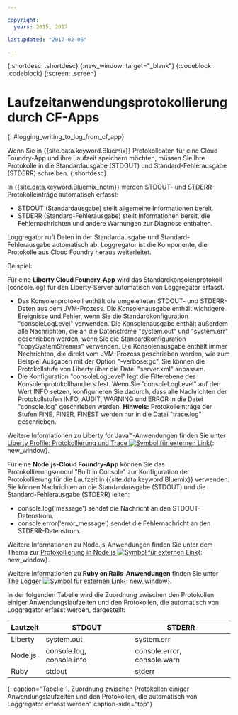 ```yaml
---

copyright:
  years: 2015, 2017

lastupdated: "2017-02-06"

---
```



{:shortdesc: .shortdesc}
{:new_window: target="_blank"}
{:codeblock: .codeblock}
{:screen: .screen}

# Laufzeitanwendungsprotokollierung durch CF-Apps
{: #logging_writing_to_log_from_cf_app}

Wenn Sie in {{site.data.keyword.Bluemix}} Protokolldaten für eine Cloud Foundry-App und ihre Laufzeit speichern möchten, müssen Sie Ihre Protokolle in die Standardausgabe (STDOUT) und Standard-Fehlerausgabe (STDERR) schreiben. 
{:shortdesc}

In {{site.data.keyword.Bluemix_notm}} werden STDOUT- und STDERR-Protokolleinträge automatisch erfasst:

* STDOUT (Standardausgabe) stellt allgemeine Informationen bereit.  
* STDERR (Standard-Fehlerausgabe) stellt Informationen bereit, die Fehlernachrichten und andere Warnungen zur Diagnose enthalten. 

Loggregator ruft Daten in der Standardausgabe und Standard-Fehlerausgabe automatisch ab. Loggregator ist die Komponente, die Protokolle aus Cloud Foundry heraus weiterleitet. 

Beispiel: 

Für eine **Liberty Cloud Foundry-App** wird das Standardkonsolenprotokoll (console.log) für den Liberty-Server automatisch von Loggregator erfasst. 

* Das Konsolenprotokoll enthält die umgeleiteten STDOUT- und STDERR-Daten aus dem JVM-Prozess. Die Konsolenausgabe enthält wichtigere Ereignisse und Fehler, wenn Sie die Standardkonfiguration "consoleLogLevel" verwenden. Die Konsolenausgabe enthält außerdem alle Nachrichten, die an die Datenströme "system.out" und "system.err" geschrieben werden, wenn Sie die Standardkonfiguration "copySystemStreams" verwenden. Die Konsolenausgabe enthält immer Nachrichten, die direkt vom JVM-Prozess geschrieben werden, wie zum Beispiel Ausgaben mit der Option "-verbose:gc". Sie können die Protokollstufe von Liberty über die Datei "server.xml" anpassen.
* Die Konfiguration "consoleLogLevel" legt die Filterebene des Konsolenprotokollhandlers fest. Wenn Sie "consoleLogLevel" auf den Wert INFO setzen, konfigurieren Sie dadurch, dass alle Nachrichten der Protokollstufen INFO, AUDIT, WARNING und ERROR in die Datei "console.log" geschrieben werden. **Hinweis:** Protokolleinträge der Stufen FINE, FINER, FINEST werden nur in die Datei "trace.log" geschrieben.

Weitere Informationen zu Liberty for Java™-Anwendungen finden Sie unter [Liberty Profile: Protokollierung und Trace ![Symbol für externen Link](../../../icons/launch-glyph.svg "Symbol für externen Link")](http://www-01.ibm.com/support/knowledgecenter/was_beta_liberty/com.ibm.websphere.wlp.nd.multiplatform.doc/ae/rwlp_logging.html){: new_window}.

Für eine **Node.js-Cloud Foundry-App** können Sie das Protokollierungsmodul "Built in Console" zur Konfiguration der Protokollierung für die Laufzeit in {{site.data.keyword.Bluemix}} verwenden. Sie können Nachrichten an die Standardausgabe (STDOUT) und die Standard-Fehlerausgabe (STDERR) leiten:

* console.log('message') sendet die Nachricht an den STDOUT-Datenstrom.
* console.error('error_message') sendet die Fehlernachricht an den STDERR-Datenstrom.

Weitere Informationen zu Node.js-Anwendungen finden Sie unter dem Thema zur [Protokollierung in Node.js ![Symbol für externen Link](../../../icons/launch-glyph.svg "Symbol für externen Link")](http://docs.nodejitsu.com/articles/intermediate/how-to-log){: new_window}.


Weitere Informationen zu **Ruby on Rails-Anwendungen** finden Sie unter [The Logger ![Symbol für externen Link](../../../icons/launch-glyph.svg "Symbol für externen Link")](http://guides.rubyonrails.org/debugging_rails_applications.html#the-logger){: new_window}.

In der folgenden Tabelle wird die Zuordnung zwischen den Protokollen einiger Anwendungslaufzeiten und den Protokollen, die automatisch von Loggregator erfasst werden, dargestellt:

| **Lautzeit** |    **STDOUT**     | **STDERR** |
|-----------------|-------------------|-------------------|
| Liberty | system.out | system.err |
| Node.js | console.log, console.info | console.error, console.warn |
| Ruby | stdout| stderr |
{: caption="Tabelle 1. Zuordnung zwischen Protokollen einiger Anwendungslaufzeiten und den Protokollen, die automatisch von Loggregator erfasst werden" caption-side="top"}

